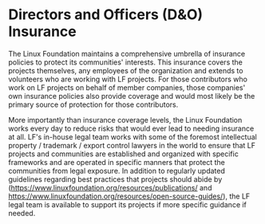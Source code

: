 # Directors and Officers (D&O) Insurance

The Linux Foundation maintains a comprehensive umbrella of insurance policies to protect its communities' interests. This insurance covers the projects themselves, any employees of the organization and extends to volunteers who are working with LF projects. For those contributors who work on LF projects on behalf of member companies, those companies' own insurance policies also provide coverage and would most likely be the primary source of protection for those contributors.

More importantly than insurance coverage levels, the Linux Foundation works every day to reduce risks that would ever lead to needing insurance at all. LF's in-house legal team works with some of the foremost intellectual property / trademark / export control lawyers in the world to ensure that LF projects and communities are established and organized with specific frameworks and are operated in specific manners that protect the communities from legal exposure. In addition to regularly updated guidelines regarding best practices that projects should abide by (https://www.linuxfoundation.org/resources/publications/ and https://www.linuxfoundation.org/resources/open-source-guides/), the LF legal team is available to support its projects if more specific guidance if needed.
